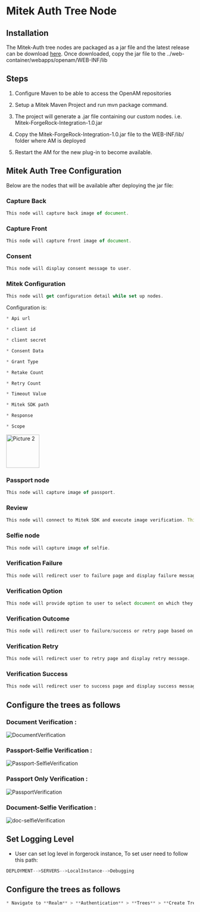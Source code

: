 # Mitek Auth Tree Node


## Installation

The Mitek-Auth tree nodes are packaged as a jar file and the latest release can be download [here](https://github.com/nitesh-sacumen/Mitek).
 Once downloaded, copy the jar file to the ../web-container/webapps/openam/WEB-INF/lib
 
## Steps

1) Configure Maven to be able to access the OpenAM repositories

2) Setup a Mitek Maven Project and run mvn package command.

3) The project will generate a .jar file containing our custom nodes. i.e. Mitek-ForgeRock-Integration-1.0.jar

5) Copy the Mitek-ForgeRock-Integration-1.0.jar file to the WEB-INF/lib/ folder where AM is deployed

6) Restart the AM for the new plug-in to become available.


## Mitek Auth Tree Configuration

Below are the nodes that will be available after deploying the jar file:

### Capture Back
```js
This node will capture back image of document.
```

### Capture Front
```js
This node will capture front image of document.
```
 
### Consent
```js
This node will display consent message to user.
```


### Mitek Configuration
```js
This node will get configuration detail while set up nodes.
```

Configuration is:
```js
* Api url

* client id

* client secret 

* Consent Data

* Grant Type

* Retake Count

* Retry Count

* Timeout Value

* Mitek SDK path

* Response

* Scope

```
<img width="89" alt="Picture 2" src="https://user-images.githubusercontent.com/106667867/180420260-f5fbc2fc-4510-43a6-984a-c59a285c8db4.png">



### Passport node
```js
This node will capture image of passport.
```

### Review
```js
This node will connect to Mitek SDK and execute image verification. This node also provide option to user for retake image again.
```

### Selfie node
```js
This node will capture image of selfie.
```

### Verification Failure
```js
This node will redirect user to failure page and display failure message.
```

### Verification Option
```js
This node will provide option to user to select document on which they want to do identity verification.
```

### Verification Outcome
```js
This node will redirect user to failure/success or retry page based on verification result.
```

### Verification Retry
```js
This node will redirect user to retry page and display retry message.
```

### Verification Success
```js
This node will redirect user to success page and display success message.
```




## Configure the trees as follows

### Document Verification :
![DocumentVerification](https://user-images.githubusercontent.com/106667867/177316229-95287803-94c6-4861-a9f3-9a6adfed1abb.png)


### Passport-Selfie Verification :
![Passport-SelfieVerification](https://user-images.githubusercontent.com/106667867/177316813-bcc2e3c5-089e-4e5d-8305-a484127b67c5.png)


### Passport Only Verification :
![PassportVerification](https://user-images.githubusercontent.com/106667867/177317327-930e5eaa-bc2f-4ece-b23c-d4ace2f5f99e.png)


### Document-Selfie Verification : 
![doc-selfieVerification](https://user-images.githubusercontent.com/106667867/177319805-69617f82-960d-49a1-be3b-bcaa028c760e.png)


## Set Logging Level

* User can set log level in forgerock instance, To set user need to follow this path:
```js
DEPLOYMENT-->SERVERS-->LocalInstance-->Debugging
```

## Configure the trees as follows
```js
* Navigate to **Realm** > **Authentication** > **Trees** > **Create Tree**
```

